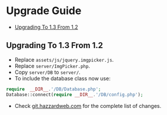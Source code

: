 # Upgrade Guide

- [Upgrading To 1.3 From 1.2](upgrade.md#upgrading-to-13-from-12)

## Upgrading To 1.3 From 1.2

- Replace `assets/js/jquery.imgpicker.js`.
- Replace `server/ImgPicker.php`.
- Copy `server/DB` to `server/`.
- To include the database class now use: 
```php
require  __DIR__.'/DB/Database.php';
Database::connect(require __DIR__.'/DB/config.php');
```
- Check [git.hazzardweb.com](https://git.hazzardweb.com) for the complete list of changes.
